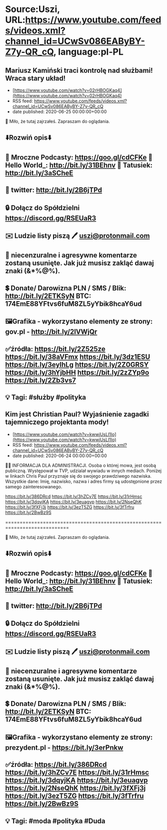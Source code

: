 # Source:Uszi, URL:https://www.youtube.com/feeds/videos.xml?channel_id=UCwSv086EAByBY-Z7y-QR_cQ, language:pl-PL

## Mariusz Kamiński traci kontrolę nad służbami! Wraca stary układ!
 - [https://www.youtube.com/watch?v=02rHBOGKaq4](https://www.youtube.com/watch?v=02rHBOGKaq4)
 - RSS feed: https://www.youtube.com/feeds/videos.xml?channel_id=UCwSv086EAByBY-Z7y-QR_cQ
 - date published: 2020-06-25 00:00:00+00:00

🤪 Miło, że tutaj zajrzałeś.  Zapraszam do oglądania.

⬇️Rozwiń opis⬇️
------------------------------------------------------------
👀 Mroczne Podcasty: https://goo.gl/cdCFKe
👀 Hello World_: http://bit.ly/31BEhnv
👀 Tatusiek: http://bit.ly/3aSCheE
------------------------------------------------------------
👀 twitter: http://bit.ly/2B6jTPd
------------------------------------------------------------
🔒 Dołącz do Spółdzielni
https://discord.gg/RSEUaR3
------------------------------------------------------------
✉️ Ludzie listy piszą 
🖊️ uszi@protonmail.com
------------------------------------------------------------
👺 niecenzuralne i agresywne komentarze zostaną usunięte.  Jak już musisz zakląć dawaj znaki (&*%@%).
------------------------------------------------------------
💲 Donate/ Darowizna
PLN / SMS / Blik: http://bit.ly/2ETKSyN
BTC: 174EmE88YFtvs6fuM8ZL5yYbik8hcaY6ud
---------------------------------------------------------------
🖼Grafika - wykorzystano elementy ze strony: 
gov.pl - http://bit.ly/2lVWjQr
---------------------------------------------------------------
✅źródła:
https://bit.ly/2Z525ze
https://bit.ly/38aVFmx
https://bit.ly/3dz1ESU
https://bit.ly/3eyIhLg
https://bit.ly/2Z0GRSY
https://bit.ly/3hYjbHH
https://bit.ly/2zZYp9o
https://bit.ly/2Zb3vs7
-------------------------------------------------------------
💡 Tagi: #służby #polityka
--------------------------------------------------------------

## Kim jest Christian Paul? Wyjaśnienie zagadki tajemniczego projektanta mody!
 - [https://www.youtube.com/watch?v=kwwjUsLl1Io](https://www.youtube.com/watch?v=kwwjUsLl1Io)
 - RSS feed: https://www.youtube.com/feeds/videos.xml?channel_id=UCwSv086EAByBY-Z7y-QR_cQ
 - date published: 2020-06-24 00:00:00+00:00

🚨🚨
INFORMACJA DLA ADMINISTRACJI. Osoba o której mowa, jest osobą publiczną. Występował w TVP, udzialał wywiadu w innych mediach. Poniżej w linkach Chris Paul przyznaje się do swojego prawdziwego nazwiska. Wszystkie dane: Imię, nazwisko, nazwa i adres firmy są udostępnione przez samego zainteresowanego.

https://bit.ly/386DRcd
https://bit.ly/3hZCv7E
https://bit.ly/31rHmsc
https://bit.ly/3dqyjKA
https://bit.ly/3euagvp
https://bit.ly/2NseQhK
https://bit.ly/3fXFj3j
https://bit.ly/3ezT5ZG
https://bit.ly/3fTrfru
https://bit.ly/2BwBz9S

============================================================================



🤪 Miło, że tutaj zajrzałeś.  Zapraszam do oglądania.

⬇️Rozwiń opis⬇️
------------------------------------------------------------
👀 Mroczne Podcasty: https://goo.gl/cdCFKe
👀 Hello World_: http://bit.ly/31BEhnv
👀 Tatusiek: http://bit.ly/3aSCheE
------------------------------------------------------------
👀 twitter: http://bit.ly/2B6jTPd
------------------------------------------------------------
🔒 Dołącz do Spółdzielni
https://discord.gg/RSEUaR3
------------------------------------------------------------
✉️ Ludzie listy piszą 
🖊️ uszi@protonmail.com
------------------------------------------------------------
👺 niecenzuralne i agresywne komentarze zostaną usunięte.  Jak już musisz zakląć dawaj znaki (&*%@%).
------------------------------------------------------------
💲 Donate/ Darowizna
PLN / SMS / Blik: http://bit.ly/2ETKSyN
BTC: 174EmE88YFtvs6fuM8ZL5yYbik8hcaY6ud
---------------------------------------------------------------
🖼Grafika - wykorzystano elementy ze strony: 
prezydent.pl - https://bit.ly/3erPnkw
---------------------------------------------------------------
✅źródła:
https://bit.ly/386DRcd
https://bit.ly/3hZCv7E
https://bit.ly/31rHmsc
https://bit.ly/3dqyjKA
https://bit.ly/3euagvp
https://bit.ly/2NseQhK
https://bit.ly/3fXFj3j
https://bit.ly/3ezT5ZG
https://bit.ly/3fTrfru
https://bit.ly/2BwBz9S
-------------------------------------------------------------
💡 Tagi: #moda #polityka #Duda
--------------------------------------------------------------

